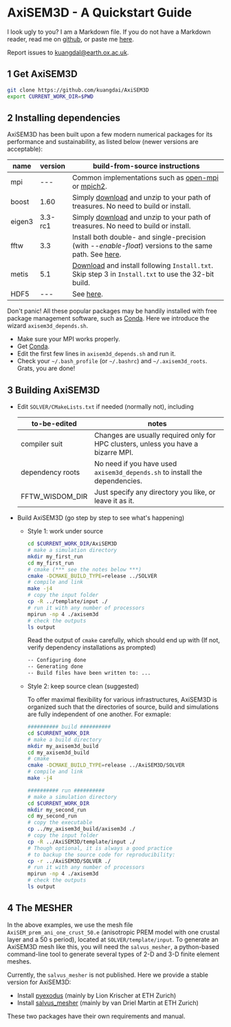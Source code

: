 # AxiSEM3D - A Quickstart Guide

I look ugly to you? I am a Markdown file. If you do not have a Markdown reader, read me on [github](https://github.com/kuangdai/AxiSEM3D), or paste me [here](http://dillinger.io/).

Report issues to kuangdal@earth.ox.ac.uk.

## 1 Get AxiSEM3D
```sh
git clone https://github.com/kuangdai/AxiSEM3D
export CURRENT_WORK_DIR=$PWD
```

## 2 Installing dependencies
AxiSEM3D has been built upon a few modern numerical packages for its performance and sustainability, as listed below (newer versions are acceptable):

name | version | build-from-source instructions
--- | --- | --- 
mpi | --- | Common implementations such as [open-mpi](https://www.open-mpi.org/) or [mpich2](http://www.mpich.org/).
boost | 1.60 | Simply [download](https://sourceforge.net/projects/boost/files/boost/1.63.0/boost_1_63_0.tar.bz2) and unzip to your path of treasures. No need to build or install.
eigen3 | 3.3-rc1 | Simply [download](http://bitbucket.org/eigen/eigen/get/3.3-rc1.tar.bz2) and unzip to your path of treasures. No need to build or install.
fftw | 3.3 | Install both double- and single-precision (with _--enable-float_) versions to the same path. See [here](http://www.fftw.org/fftw2_doc/fftw_6.html).
metis | 5.1 | [Download](http://glaros.dtc.umn.edu/gkhome/metis/metis/download) and install following `Install.txt`. Skip step 3 in `Install.txt` to use the 32-bit build. 
HDF5 |---| See [here](https://support.hdfgroup.org/HDF5/).

 Don't panic! All these popular packages may be handily installed with free package management software, such as [Conda](http://conda.pydata.org/docs/). Here we introduce the wizard `axisem3d_depends.sh`. 

* Make sure your MPI works properly. 
* Get [Conda](http://conda.pydata.org/docs/).  
* Edit the first few lines in `axisem3d_depends.sh` and run it.
* Check your `~/.bash_profile` (or `~/.bashrc`) and `~/.axisem3d_roots`. Grats, you are done!
    

## 3 Building AxiSEM3D
* Edit `SOLVER/CMakeLists.txt` if needed (normally not), including

    to-be-edited | notes
    ---|---
    compiler suit | Changes are usually required only for HPC clusters, unless you have a bizarre MPI. 
    dependency roots | No need if you have used `axisem3d_depends.sh` to install the dependencies.
    FFTW_WISDOM_DIR | Just specify any directory you like, or leave it as it. 
 
* Build AxiSEM3D (go step by step to see what's happening)

    * Style 1: work under source 

        ```sh
        cd $CURRENT_WORK_DIR/AxiSEM3D
        # make a simulation directory
        mkdir my_first_run
        cd my_first_run
        # cmake (*** see the notes below ***)
        cmake -DCMAKE_BUILD_TYPE=release ../SOLVER
        # compile and link
        make -j4
        # copy the input folder
        cp -R ../template/input ./
        # run it with any number of processors
        mpirun -np 4 ./axisem3d
        # check the outputs
        ls output
        ```
        
        Read the output of `cmake` carefully, which should end up with (If not, verify dependency installations as prompted)
        
      ```sh
      -- Configuring done
      -- Generating done
      -- Build files have been written to: ...
      ```
    
    * Style 2: keep source clean (suggested)
    
        To offer maximal flexibility for various infrastructures, AxiSEM3D is organized such that the directories of source, build and simulations are fully independent of one another. For exmaple:
        
        ```sh
        ########## build ##########
        cd $CURRENT_WORK_DIR
        # make a build directory
        mkdir my_axisem3d_build
        cd my_axisem3d_build
        # cmake
        cmake -DCMAKE_BUILD_TYPE=release ../AxiSEM3D/SOLVER
        # compile and link
        make -j4
        
        ########## run ##########
        # make a simulation directory
        cd $CURRENT_WORK_DIR
        mkdir my_second_run
        cd my_second_run
        # copy the executable 
        cp ../my_axisem3d_build/axisem3d ./
        # copy the input folder
        cp -R ../AxiSEM3D/template/input ./
        # Though optional, it is always a good practice 
        # to backup the source code for reproducibility:
        cp -r ../AxiSEM3D/SOLVER ./
        # run it with any number of processors
        mpirun -np 4 ./axisem3d
        # check the outputs
        ls output
        ```

## 4 The MESHER
In the above examples, we use the mesh file `AxiSEM_prem_ani_one_crust_50.e` (anisotropic PREM model with one crustal layer and a 50 s period), located at `SOLVER/template/input`. To generate an AxiSEM3D mesh like this, you will need the `salvus_mesher`, a python-based command-line tool to generate several types of 2-D and 3-D finite element meshes. 

Currently, the `salvus_mesher` is not published. Here we provide a stable version for AxiSEM3D:
* Install [pyexodus](https://github.com/SalvusHub/pyexodus) (mainly by Lion Krischer at ETH Zurich)
* Install [salvus_mesher](https://gitlab.com/Salvus/salvus_mesher) (mainly by van Driel Martin at ETH Zurich)

These two packages have their own requirements and manual. 



